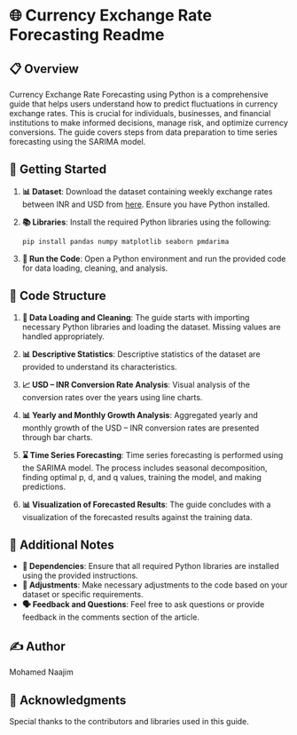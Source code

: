 # 🌐 Currency Exchange Rate Forecasting Readme

## 📋 Overview
Currency Exchange Rate Forecasting using Python is a comprehensive guide that helps users understand how to predict fluctuations in currency exchange rates. This is crucial for individuals, businesses, and financial institutions to make informed decisions, manage risk, and optimize currency conversions. The guide covers steps from data preparation to time series forecasting using the SARIMA model.

## 🚀 Getting Started
1. **📊 Dataset**: Download the dataset containing weekly exchange rates between INR and USD from [here](link_to_dataset). Ensure you have Python installed.

2. **📚 Libraries**: Install the required Python libraries using the following:
    ```bash
    pip install pandas numpy matplotlib seaborn pmdarima
    ```

3. **🏃 Run the Code**: Open a Python environment and run the provided code for data loading, cleaning, and analysis.

## 📁 Code Structure
1. **🔄 Data Loading and Cleaning**: The guide starts with importing necessary Python libraries and loading the dataset. Missing values are handled appropriately.

2. **📊 Descriptive Statistics**: Descriptive statistics of the dataset are provided to understand its characteristics.

3. **📈 USD – INR Conversion Rate Analysis**: Visual analysis of the conversion rates over the years using line charts.

4. **📊 Yearly and Monthly Growth Analysis**: Aggregated yearly and monthly growth of the USD – INR conversion rates are presented through bar charts.

5. **⌛ Time Series Forecasting**: Time series forecasting is performed using the SARIMA model. The process includes seasonal decomposition, finding optimal p, d, and q values, training the model, and making predictions.

6. **📊 Visualization of Forecasted Results**: The guide concludes with a visualization of the forecasted results against the training data.

## 📝 Additional Notes
- **🔗 Dependencies**: Ensure that all required Python libraries are installed using the provided instructions.
- **🔧 Adjustments**: Make necessary adjustments to the code based on your dataset or specific requirements.
- **🗣️ Feedback and Questions**: Feel free to ask questions or provide feedback in the comments section of the article.

## ✍️ Author
Mohamed Naajim

## 🙌 Acknowledgments
Special thanks to the contributors and libraries used in this guide.

